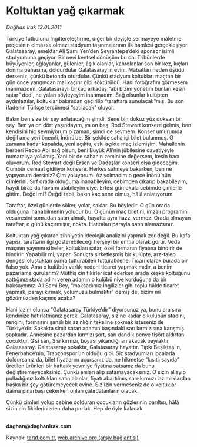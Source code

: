 # Koltuktan yağ çıkarmak

*Dağhan Irak 13.01.2011*

<div class="yazi"><p>Türkiye futbolunu İngiltereleştirme, diğer bir deyişle sermayeye mâletme projesinin olmazsa olmazı stadyum taşınmalarının ilk hamlesi gerçekleşiyor. Galatasaray, emektar Ali Sami Yen’den Seyrantepe’deki sponsor isimli stadyumuna geçiyor. Bir nevi kentsel dönüşüm bu da. Tribünlerde büyüyenler, ağlayanlar, gülenler, âşık olanlar, kahrolanlar son bir kez, kıçları donma pahasına, doldurdular Galatasaray’ın evini. Mabatları neden üşüdü derseniz, çünkü betonda oturdular. Çünkü stadyum koltukları maçtan bir gün önce yangından mal kaçırır gibi söktürüldü. Hani fotoğrafını görmesem inanmazdım. Galatasaraylı birkaç arkadaş “abi bizim yönetim bunları kesin satar” dedi, ne yalan söyleyeyim inanmadım. Sağ olsunlar kulüpten aydınlattılar, koltuklar bakımdan geçirilip “taraftara sunulacak”mış. Bu son ifadenin Türkçe tercümesi “satılacak” oluyor. </p>
<p>Bakın ben size bir şey anlatacağım şimdi. Sene bin dokuz yüz doksan bir şey. Ben ya on dört yaşındayım, ya on beş. Rod Stewart konsere gelmiş, ben kendisini hiç sevmiyorum o zaman, şimdi de sevmem. Konser umurumda değil ama yeri önemli, İnönü’de. Bir şekilde saha içi bilet bulunmuş. O zamana kadar kapalıda, yeni açıkta, eski açıkta maç izlemişim. Mahallenin berberi Recep Abi sağ olsun, beni Büyük Ali’nin jübilesine davetiyeyle numaralıya yollamış. Yani bir de sahanın zeminine değersem, kesin hacı oluyorum. Rod Stewart değil Ersen ve Dadaşlar konseri olsa gideceğim. Cümbür cemaat gidiliyor konsere. Herkes sahneye bakarken, ben ne yapıyorum dersiniz? Çim yoluyorum. Az yolmadım o gece İnönü’nün çimlerini. Sırf orada olduğuma inanabileyim, cebimden çıkarıp bakabileyim, haydi biraz da havamı atabileyim diye. Ertesi gün okula cebimde çimlerle gittim. Değdi mi? Değdi tabii, bakın kaç sene olmuş, hâlâ anlatıyorum.</p>
<p>Taraftar, özel günlerde söker, yolar, saklar. Bu böyledir. O gün orada olduğuna inanabilmenin yoludur bu. O günün maç biletini, imzalı programını, vesairesini sonradan satın almak, hayatta aynı hazzı vermez. Orada olmayan taraftar, o günü kaçırmıştır, nokta. Hatıraları parayla satın alamazsınız. </p>
<p>Koltuktan yağ çıkaran zihniyetin ideolojik analizini yapmak zor değil. Bu kafa yapısı, taraftarın ilgi gösterebileceği herşeyi bir emtia olarak görür. Veda maçının yayınını şifreler, koltukları satar, özel formanın fiyatına bindirir de bindirir. Yapabilir mi, yapar. Sonuçta şirketleşmiş bir kulüpte, arz-talep dengesi oluştuktan sonra tutturabilen tutturabilene. Ticari olarak burada bir falso yok. Ama o kulübün varlık nedeni ticaret yapmak mıdır, a benim pazarlama gurularım? Müthiş cin fikirler icat ederken arada keşke koltuğunu sattığınız stada adını veren adamın o kulübü niye kurduğuna da bir baksaydınız. Ali Sami Bey, “maksadımız İngilizler gibi toplu hâlde ticaret yapmak, parayı kırmak, yolumuzu bulmaktır” demiş de, bizim mi gözümüzden kaçmış acaba?</p>
<p>Hani lazım olunca “Galatasaray Türkiye’dir” diyorsunuz ya, bunu ara sıra kendinize hatırlatmanız gerek. Galatasaray, siz ne kadar o kulübün stadını, rengini, formasını şanslı bir azınlığın tekeline sokmak isteseniz de Türkiye’dir. Sokakta simit satan adamın başındaki sarı kırmızısına karışmış şapkadır. Annesine pazardan kırmızı şort, sarı dandik penye tişört aldırtan çocuktur. G’si sarı, S’si kırmızı, boyası yıkandığı an akacak bayraktır Galatasaray. Galatasaray sokaktır, Galatasaray hayattır. Tıpkı Beşiktaş’ın, Fenerbahçe’nin, Trabzonspor’un olduğu gibi. Siz stadyumları localarla doldursanız da, bilet fiyatlarını uçursanız da, ne hikmetse “kısıtlı sayıda” üretilen ürünleri bir haftalık yevmiye fiyatına satsanız da bunu değiştiremeyeceksiniz. Çünkü anıları alıp satamayacaksınız. O sizin allayıp pulladığınız koltukları satın alanlar, fiyatı abartılmış sarı-kırmızı lazımlıklardan başka bir şey götüremeyecek evine. Siz izin vermeseniz de o koltuklar daima pınarbaşı çekerken onları çatırdatanların olacak.</p>
<p>Çünkü çimleri yolup cebine dolduran çocukların gözlerinin parıltısı, hâlâ sizin cin fikirlerinizden daha parlak. Hep de öyle kalacak.</p>
<p><b><br/>daghan@daghanirak.com</b><i></i></p>
</div>

Kaynak: [taraf.com.tr](http://www.taraf.com.tr/daghan-irak/makale-koltuktan-yag-cikarmak.htm), [web.archive.org (arşiv bağlantısı)](http://web.archive.org/web/20131107123525/http://www.taraf.com.tr/daghan-irak/makale-koltuktan-yag-cikarmak.htm)
